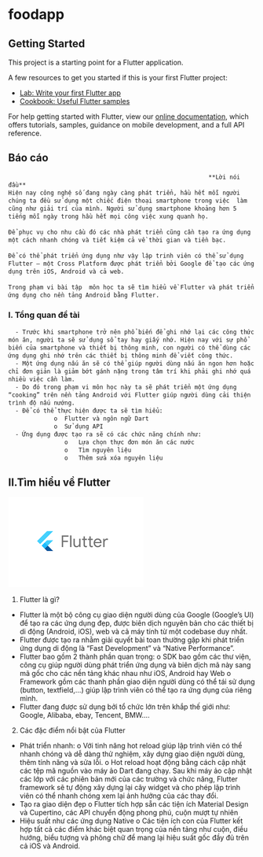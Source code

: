# foodapp

## Getting Started

This project is a starting point for a Flutter application.

A few resources to get you started if this is your first Flutter project:

- [Lab: Write your first Flutter app](https://flutter.dev/docs/get-started/codelab)
- [Cookbook: Useful Flutter samples](https://flutter.dev/docs/cookbook)

For help getting started with Flutter, view our
[online documentation](https://flutter.dev/docs), which offers tutorials,
samples, guidance on mobile development, and a full API reference.

## Báo cáo
                                                             **Lời nói đầu**
    Hiện nay công nghệ số đang ngày càng phát triển, hầu hết mỗi người chúng ta đều sử dụng một chiếc điện thoại smartphone trong việc  làm  cũng như giải trí của mình. Người sử dụng smartphone khoảng hơn 5 tiếng mỗi ngày trong hầu hết mọi công việc xung quanh họ.

    Để phục vụ cho nhu cầu đó các nhà phát triển cũng cần tạo ra ứng dụng một cách nhanh chóng và tiết kiệm cả về thời gian và tiền bạc. 

    Để có thể phát triển ứng dụng như vậy lập trinh viên có thể sử dụng Flutter – một Cross Platform được phát triển bởi Google để tạo các ứng dụng trên iOS, Android và cả web.

    Trong phạm vi bài tập  môn học ta sẽ tìm hiểu về Flutter và phát triển ứng dụng cho nền tảng Android bằng Flutter.

### 	I. Tổng quan đề tài
      - Trước khi smartphone trở nên phổ biến để ghi nhớ lại các công thức món ăn, người ta sẽ sử dụng sổ tay hay giấy nhớ. Hiện nay với sự phổ biến của smartphone và thiết bị thông minh, con người có thể dùng các ứng dụng ghi nhớ trên các thiết bị thông minh để viết công thức.
      - Một ứng dụng nấu ăn sẽ có thể giúp người dùng nấu ăn ngon hơn hoặc chỉ đơn giản là giảm bớt gánh nặng trong tâm trí khi phải ghi nhớ quá nhiều việc cần làm.
      - Do đó trong phạm vi môn học này ta sẽ phát triển một ứng dụng “cooking” trên nền tảng Android với Flutter giúp người dùng cải thiện trình độ nấu nướng.
      - Để có thể thực hiện được ta sẽ tìm hiểu:
                 o	Flutter và ngôn ngữ Dart
                 o	Sử dụng API
      - Ứng dụng được tạo ra sẽ có các chức năng chính như:
                    o	Lựa chọn thực đơn món ăn các nước
                    o	Tìm nguyên liệu
                    o	Thêm sửa xóa nguyên liệu
##      II.Tìm hiểu về Flutter
![Alt](./assets/images/taixuong.png)


1.	Flutter là gì?
-	Flutter là một bộ công cụ giao diện người dùng của Google (Google’s UI) để tạo ra các ứng dụng đẹp, được biên dịch nguyên bản cho các thiết bị di động (Android, iOS), web và cả máy tính từ một codebase duy nhất.
-	Flutter được tạo ra nhằm giải quyết bài toan thường gặp khi phát triển ứng dụng di động là “Fast Development” và “Native Performance”.
-	Flutter bao gồm 2 thành phần quan trọng:
    o	SDK bao gồm các thư viện, công cụ giúp người dùng phát triển ứng dụng và biên dịch mã này sang mã gốc cho các nền tảng khác nhau như iOS, Android hay Web
    o	Framework gồm các thanh phần giao diện người dùng có thể tái sử dụng (button, textfield,…) giúp lập trình viên có thể tạo ra ứng dụng của riêng mình.
-	Flutter đang được sử dụng bởi tổ chức lớn trên khắp thế giới như: Google, Alibaba, ebay, Tencent, BMW….
2.	Các đặc điểm nổi bật của Flutter
-	Phát triển nhanh: 
o	Với tinh năng hot reload giúp lập trình viên có thể nhanh chóng và dễ dàng thử nghiệm, xây dựng giao diện người dùng, thêm tính năng và sửa lỗi. 
o	Hot reload hoạt động bằng cách cập nhật các tệp mã nguồn vào máy ảo Dart đang chạy. Sau khi máy ảo cập nhật các lớp với các phiên bản mới của các trường và chức năng, Flutter framework sẽ tự động xây dựng lại cây widget và cho phép lập trình viên có thể nhanh chóng xem lại ảnh hưởng của các thay đổi.
-	Tạo ra giao diện đẹp
o	Flutter tích hợp sẵn các tiện ích Material Design và Cupertino, các API chuyển động phong phú, cuộn mượt tự nhiên
-	Hiệu suất như các ứng dụng Native
o	Các tiện ích con của Flutter kết hợp tất cả các điểm khác biệt quan trọng của nền tảng như cuộn, điều hướng, biểu tượng và phông chữ để mang lại hiệu suất gốc đầy đủ trên cả iOS và Android.



               
    

                        